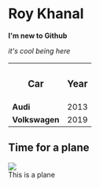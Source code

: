 <h1> Roy Khanal </h1> 
<b>I'm new to Github</b> 

<i> it's cool being here</i>
<table>
  <tr>
    <th><h3>Car</h3></th>
    <th><h3>Year</h3></th>
  </tr>
  <tr>
    <td><b>Audi</b></td>
    <td>2013</td>
  </tr>
  <tr>
    <td><b>Volkswagen</b></td>
    <td>2019</td>
  </tr>
</table>
<h2> Time for a plane </h2>
<p align="left">
  <img src="https://c4.wallpaperflare.com/wallpaper/363/792/994/usa-usa-piper-piper-piper-aircraft-hd-wallpaper-preview.jpg" />
  <br>This is a plane<br>
</p>
